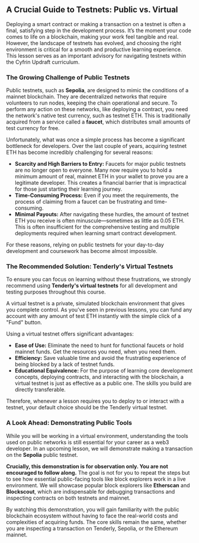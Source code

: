 ## A Crucial Guide to Testnets: Public vs. Virtual

Deploying a smart contract or making a transaction on a testnet is often a final, satisfying step in the development process. It’s the moment your code comes to life on a blockchain, making your work feel tangible and real. However, the landscape of testnets has evolved, and choosing the right environment is critical for a smooth and productive learning experience. This lesson serves as an important advisory for navigating testnets within the Cyfrin Updraft curriculum.

### The Growing Challenge of Public Testnets

Public testnets, such as **Sepolia**, are designed to mimic the conditions of a mainnet blockchain. They are decentralized networks that require volunteers to run nodes, keeping the chain operational and secure. To perform any action on these networks, like deploying a contract, you need the network's native test currency, such as testnet ETH. This is traditionally acquired from a service called a **faucet**, which distributes small amounts of test currency for free.

Unfortunately, what was once a simple process has become a significant bottleneck for developers. Over the last couple of years, acquiring testnet ETH has become incredibly challenging for several reasons:

*   **Scarcity and High Barriers to Entry:** Faucets for major public testnets are no longer open to everyone. Many now require you to hold a minimum amount of real, mainnet ETH in your wallet to prove you are a legitimate developer. This creates a financial barrier that is impractical for those just starting their learning journey.
*   **Time-Consuming Process:** Even if you meet the requirements, the process of claiming from a faucet can be frustrating and time-consuming.
*   **Minimal Payouts:** After navigating these hurdles, the amount of testnet ETH you receive is often minuscule—sometimes as little as 0.05 ETH. This is often insufficient for the comprehensive testing and multiple deployments required when learning smart contract development.

For these reasons, relying on public testnets for your day-to-day development and coursework has become almost impossible.

### The Recommended Solution: Tenderly's Virtual Testnets

To ensure you can focus on learning without these frustrations, we strongly recommend using **Tenderly's virtual testnets** for all development and testing purposes throughout this course.

A virtual testnet is a private, simulated blockchain environment that gives you complete control. As you’ve seen in previous lessons, you can fund any account with any amount of test ETH instantly with the simple click of a "Fund" button.

Using a virtual testnet offers significant advantages:
*   **Ease of Use:** Eliminate the need to hunt for functional faucets or hold mainnet funds. Get the resources you need, when you need them.
*   **Efficiency:** Save valuable time and avoid the frustrating experience of being blocked by a lack of testnet funds.
*   **Educational Equivalence:** For the purpose of learning core development concepts, deploying contracts, and interacting with the blockchain, a virtual testnet is just as effective as a public one. The skills you build are directly transferable.

Therefore, whenever a lesson requires you to deploy to or interact with a testnet, your default choice should be the Tenderly virtual testnet.

### A Look Ahead: Demonstrating Public Tools

While you will be working in a virtual environment, understanding the tools used on public networks is still essential for your career as a web3 developer. In an upcoming lesson, we will demonstrate making a transaction on the **Sepolia** public testnet.

**Crucially, this demonstration is for observation only. You are not encouraged to follow along.** The goal is not for you to repeat the steps but to see how essential public-facing tools like block explorers work in a live environment. We will showcase popular block explorers like **Etherscan** and **Blockscout**, which are indispensable for debugging transactions and inspecting contracts on both testnets and mainnet.

By watching this demonstration, you will gain familiarity with the public blockchain ecosystem without having to face the real-world costs and complexities of acquiring funds. The core skills remain the same, whether you are inspecting a transaction on Tenderly, Sepolia, or the Ethereum mainnet.